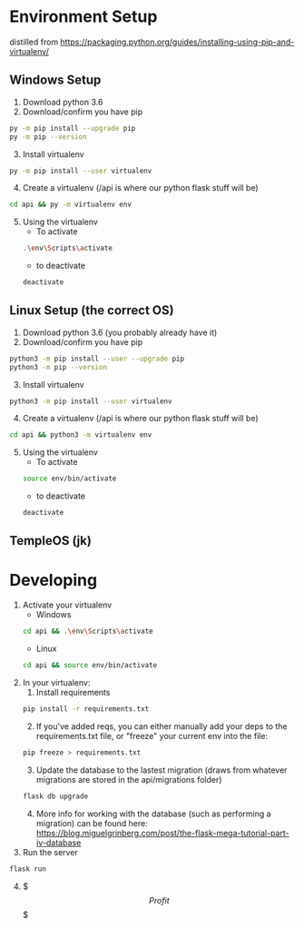 # Environment Setup
distilled from https://packaging.python.org/guides/installing-using-pip-and-virtualenv/

## Windows Setup
1. Download python 3.6
2. Download/confirm you have pip
```bash
py -m pip install --upgrade pip
py -m pip --version
```
3. Install virtualenv
```bash
py -m pip install --user virtualenv
```
4. Create a virtualenv (/api is where our python flask stuff will be)
```bash
cd api && py -m virtualenv env
```
5. Using the virtualenv
    - To activate
    ```bash
    .\env\Scripts\activate
    ```
    - to deactivate
    ```bash
    deactivate
    ```

## Linux Setup (the correct OS)
1. Download python 3.6 (you probably already have it)
2. Download/confirm you have pip
```bash
python3 -m pip install --user --upgrade pip
python3 -m pip --version
```
3. Install virtualenv
```bash
python3 -m pip install --user virtualenv
```
4. Create a virtualenv (/api is where our python flask stuff will be)
```bash
cd api && python3 -m virtualenv env
```
5. Using the virtualenv
    - To activate
    ```bash
    source env/bin/activate
    ```
    - to deactivate
    ```bash
    deactivate
    ```

## TempleOS (jk)

# Developing

1. Activate your virtualenv
    * Windows
    ```bash
    cd api && .\env\Scripts\activate
    ```
    * Linux
    ```bash
    cd api && source env/bin/activate
    ```
2. In your virtualenv:
    1. Install requirements
    ```bash
    pip install -r requirements.txt
    ```
    2. If you've added reqs, you can either manually add your deps to the requirements.txt file, or "freeze" your current env into the file:
    ```bash
    pip freeze > requirements.txt
    ```
    3. Update the database to the lastest migration (draws from whatever migrations are stored in the api/migrations folder)
    ```bash
    flask db upgrade
    ```
    4. More info for working with the database (such as performing a migration) can be found here: https://blog.miguelgrinberg.com/post/the-flask-mega-tutorial-part-iv-database
3. Run the server
```bash
flask run
```
4. $$$ Profit $$$
